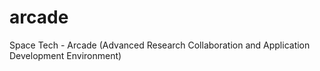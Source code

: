 # arcade
Space Tech - Arcade (Advanced Research Collaboration and Application Development Environment)
